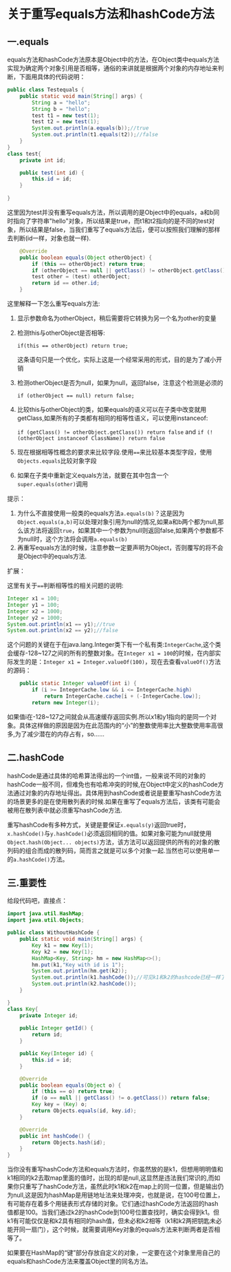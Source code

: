 # 关于重写equals方法和hashCode方法

## 一.equals

equals方法和hashCode方法原本是Object中的方法，在Object类中equals方法实现为确定两个对象引用是否相等，通俗的来讲就是根据两个对象的内存地址来判断，下面用具体的代码说明：

```java
public class Testequals {
    public static void main(String[] args) {
        String a = "hello";
        String b = "hello";
        test t1 = new test(1);
        test t2 = new test(1);
        System.out.println(a.equals(b));//true
        System.out.println(t1.equals(t2));//false
    }
}
class test{
    private int id;

    public test(int id) {
        this.id = id;
    }
    
}
```

这里因为test并没有重写equals方法，所以调用的是Object中的equals，a和b同时指向了字符串"hello"对象，所以结果是true，而t1和t2指向的是不同的test对象，所以结果是false，当我们重写了equals方法后，便可以按照我们理解的那样去判断(id一样，对象也就一样).

```java
    @Override
    public boolean equals(Object otherObject) {
        if (this == otherObject) return true;
        if (otherObject == null || getClass() != otherObject.getClass()) return false;
        test other = (test) otherObject;
        return id == other.id;
    }
```

这里解释一下怎么重写equals方法:

1. 显示参数命名为otherObject，稍后需要将它转换为另一个名为other的变量

2. 检测this与otherObject是否相等:

	`if(this == otherObject) return true;`

	这条语句只是一个优化，实际上这是一个经常采用的形式，目的是为了减小开销

3. 检测otherObject是否为null，如果为null，返回false，注意这个检测是必须的

	`if (otherObject == null) return false;`

4. 比较this与otherObject的类，如果equals的语义可以在子类中改变就用getClass,如果所有的子类都有相同的相等性语义，可以使用instanceof:

	`if (getClass() != otherObject.getClass()) return false` and `if (!(otherObject instanceof ClassName)) return false`

5. 现在根据相等性概念的要求来比较字段.使用`==`来比较基本类型字段，使用`Objects.equals`比较对象字段

6. 如果在子类中重新定义equals方法，就要在其中包含一个`super.equals(other)`调用

提示：

1. 为什么不直接使用一般类的equals方法`a.equals(b)`？这是因为`Object.equals(a,b)`可以处理对象引用为null的情况,如果a和b两个都为null,那么该方法将返回`true`，如果其中一个参数为null则返回false,如果两个参数都不为null时，这个方法将会调用`a.equals(b)`
2. 再重写equals方法的时候，注意参数一定要声明为Object，否则覆写的将不会是Object中的equals方法.

扩展：

这里有关于`==`判断相等性的相关问题的说明:

```java
Integer x1 = 100;
Integer y1 = 100;
Integer x2 = 1000;
Integer y2 = 1000;
System.out.println(x1 == y1);//true
System.out.println(x2 == y2);//false
```

这个问题的关键在于在java.lang.Integer类下有一个私有类:`IntegerCache`,这个类会缓存-128~127之间的所有的整数对象。在`Integer x1 = 100`的时候，在内部实际发生的是：`Integer x1 = Integer.valueOf(100)`，现在去查看`valueOf()`方法的源码：

```java
    public static Integer valueOf(int i) {
        if (i >= IntegerCache.low && i <= IntegerCache.high)
            return IntegerCache.cache[i + (-IntegerCache.low)];
        return new Integer(i);
```

如果值i在-128~127之间就会从高速缓存返回实例.所以x1和y1指向的是同一个对象。具体这样做的原因是因为在此范围内的“小”的整数使用率比大整数使用率高很多,为了减少潜在的内存占有，so……

## 二.hashCode

hashCode是通过具体的哈希算法得出的一个int值，一般来说不同的对象的hashCode一般不同，但难免也有哈希冲突的时候,在Object中定义的hashCode方法通过对象的内存地址得出。具体用到hashCode或者说是要重写hashCode方法的场景更多的是在使用散列表的时候.如果在重写了equals方法后，该类有可能会被用在散列表中就必须重写hashCode方法.

重写hashCode有多种方式，关键是要保证`x.equals(y)`返回true时，`x.hashCode()`与`y.hashCode()`必须返回相同的值。如果对象可能为null就使用`Object.hash(Object... objects)`方法，该方法可以返回提供的所有的对象的散列码的组合而成的散列码，简而言之就是可以多个对象一起.当然也可以使用单一的`a.hashCode()`方法。

## 三.重要性

给段代码吧，直接点：

```java
import java.util.HashMap;
import java.util.Objects;

public class WithoutHashCode {
    public static void main(String[] args) {
        Key k1 = new Key(1);
        Key k2 = new Key(1);
        HashMap<Key, String> hm = new HashMap<>();
        hm.put(k1,"Key with id is 1");
        System.out.println(hm.get(k2));
        System.out.println(k1.hashCode());//可见k1和k2的hashcode已经一样了，
        System.out.println(k2.hashCode());
    }

}
class Key{
    private Integer id;
    
    public Integer getId() {
        return id;
    }

    public Key(Integer id) {
        this.id = id;
    }

    @Override
    public boolean equals(Object o) {
        if (this == o) return true;
        if (o == null || getClass() != o.getClass()) return false;
        Key key = (Key) o;
        return Objects.equals(id, key.id);
    }

    @Override
    public int hashCode() {
        return Objects.hash(id);
    }
}
```

当你没有重写hashCode方法和equals方法时，你虽然放的是k1，但想用明明值和k1相同的k2去取map里面的值时，出现的却是null,这显然是违法我们常识的,而如果你只重写了hashCode方法，虽然此时k1和k2在map上的同一位置，但是输出仍为null,这是因为hashMap是用链地址法来处理冲突，也就是说，在100号位置上，有可能存在着多个用链表形式存储的对象。它们通过hashCode方法返回的hash值都是100。当我们通过k2的hashCode到100号位置查找时，确实会得到k1。但k1有可能仅仅是和k2具有相同的hash值，但未必和k2相等（k1和k2两把钥匙未必能开同一扇门），这个时候，就需要调用Key对象的equals方法来判断两者是否相等了。

如果要在HashMap的“键”部分存放自定义的对象，一定要在这个对象里用自己的equals和hashCode方法来覆盖Object里的同名方法。

